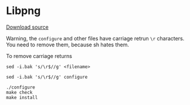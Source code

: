 # Libpng

[Download source](https://libpng.org/pub/png/libpng.html)

Warning, the `configure` and other files have carriage retrun `\r` characters. You need to remove them, because sh hates them.

To remove carriage returns

`sed -i.bak 's/\r$//g' <filename>`

`sed -i.bak 's/\r$//g' configure`

```
./configure
make check
make install
```
